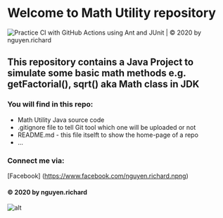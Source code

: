 # Welcome to Math Utility repository
![Practice CI with GitHub Actions using Ant and JUnit | © 2020 by nguyen.richard](https://github.com/richardnguyen2504/math-util/workflows/Practice%20CI%20with%20GitHub%20Actions%20using%20Ant%20and%20JUnit%20%7C%20%C2%A9%202020%20by%20nguyen.richard/badge.svg)

## This repository  contains a Java Project to simulate some basic math methods e.g. getFactorial(), sqrt() aka Math class in JDK

### You will find in this repo:
* Math Utility Java source code
* .gitignore file to tell Git tool which one will be uploaded or not
*  README.md - this file itselft to show the home-page of a repo
* ...

### Connect me via:
[Facebook] (https://www.facebook.com/nguyen.richard.npng)

####  © 2020 by nguyen.richard
![alt](https://github.com/richardnguyen2504/images/blob/main/b.jpg)
